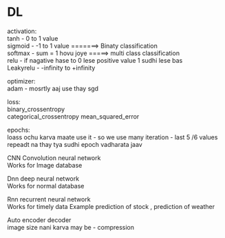 # DL

activation:  
tanh - 0 to 1 value  
sigmoid - -1 to 1 value =======> Binaty classification  
softmax - sum = 1 hovu joye =====> multi class classification  
relu - if nagative hase to 0 lese positive value 1 sudhi lese bas    
Leakyrelu - -infinity to +infinity  

optimizer:  
adam  - mosrtly aaj use thay 
sgd  

loss:  
binary_crossentropy  
categorical_crossentropy 
mean_squared_error  

epochs:  
loass ochu karva maate use it - so we use many iteration - last 5 /6 values repeadt na thay tya sudhi epoch vadharata jaav  



CNN Convolution neural network  
Works for Image database

Dnn deep neural network  
Works for normal database  

Rnn  recurrent neural network  
Works for timely data 
Example prediction of stock , prediction of weather  

Auto encoder decoder  
image size nani karva may be - compression  
